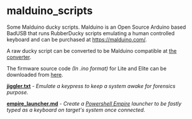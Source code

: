 # malduino_scripts
Some Malduino ducky scripts.
Malduino is an Open Source Arduino based BadUSB that runs RubberDucky scripts emulating a human controlled keyboard and can be purchased at https://malduino.com/.

A raw ducky script can be converted to be Malduino compatible at [the converter](https://malduino.com/converter/).

The firmware source code *(In .ino format)* for Lite and Elite can be downloaded from [here](https://github.com/Seytonic/malduino/tree/master/firmware).

[**jiggler.txt**](https://raw.githubusercontent.com/Random1984/malduino_scripts/master/jiggler.txt) - *Emulate a keypress to keep a system awake for forensics purpose.*

[**empire_launcher.md**](https://github.com/Random1984/malduino_scripts/blob/master/empire_launcher.md) - *Create a [Powershell Empire](https://github.com/EmpireProject/Empire) launcher to be fastly typed as a keyboard on target's system once connected.*
